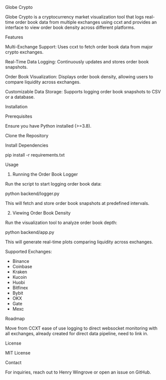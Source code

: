 Globe Crypto

Globe Crypto is a cryptocurrency market visualization tool that logs real-time order book data from multiple exchanges using ccxt and provides an interface to view order book density across different platforms.

Features

Multi-Exchange Support: Uses ccxt to fetch order book data from major crypto exchanges.

Real-Time Data Logging: Continuously updates and stores order book snapshots.

Order Book Visualization: Displays order book density, allowing users to compare liquidity across exchanges.

Customizable Data Storage: Supports logging order book snapshots to CSV or a database.

Installation

Prerequisites

Ensure you have Python installed (>=3.8).

Clone the Repository

Install Dependencies

pip install -r requirements.txt

Usage

1. Running the Order Book Logger

Run the script to start logging order book data:

python backend/logger.py

This will fetch and store order book snapshots at predefined intervals.

2. Viewing Order Book Density

Run the visualization tool to analyze order book depth:

python backend/app.py

This will generate real-time plots comparing liquidity across exchanges.

Supported Exchanges:
- Binance
- Coinbase
- Kraken
- Kucoin
- Huobi
- Bitfinex
- Bybit
- OKX
- Gate
- Mexc
  
Roadmap

Move from CCXT ease of use logging to direct websocket monitoring with all exchanges, already created for direct data pipeline, need to link in.

License

MIT License

Contact

For inquiries, reach out to Henry Wingrove or open an issue on GitHub.

